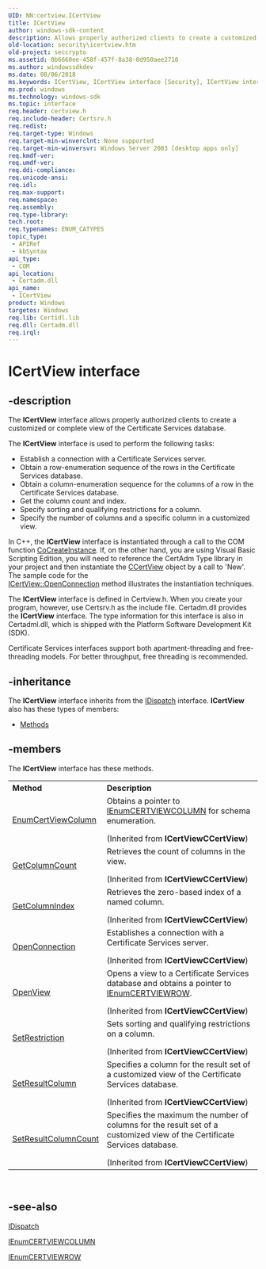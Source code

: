 ```yaml
---
UID: NN:certview.ICertView
title: ICertView
author: windows-sdk-content
description: Allows properly authorized clients to create a customized or complete view of the Certificate Services database.
old-location: security\icertview.htm
old-project: seccrypto
ms.assetid: 0b6660ee-458f-457f-8a38-0d950aee2710
ms.author: windowssdkdev
ms.date: 08/06/2018
ms.keywords: ICertView, ICertView interface [Security], ICertView interface [Security],described, _certsrv_icertview, certview/ICertView, security.icertview
ms.prod: windows
ms.technology: windows-sdk
ms.topic: interface
req.header: certview.h
req.include-header: Certsrv.h
req.redist: 
req.target-type: Windows
req.target-min-winverclnt: None supported
req.target-min-winversvr: Windows Server 2003 [desktop apps only]
req.kmdf-ver: 
req.umdf-ver: 
req.ddi-compliance: 
req.unicode-ansi: 
req.idl: 
req.max-support: 
req.namespace: 
req.assembly: 
req.type-library: 
tech.root: 
req.typenames: ENUM_CATYPES
topic_type:
 - APIRef
 - kbSyntax
api_type:
 - COM
api_location:
 - Certadm.dll
api_name:
 - ICertView
product: Windows
targetos: Windows
req.lib: Certidl.lib
req.dll: Certadm.dll
req.irql: 
---
```


# ICertView interface


## -description


The <b>ICertView</b> interface allows properly authorized clients to create a customized or complete view of the Certificate Services database.

The <b>ICertView</b> interface is used to perform the following tasks:<ul>
<li>Establish a connection with a Certificate Services server.</li>
<li>Obtain a row-enumeration sequence of the rows in the Certificate Services database.</li>
<li>Obtain a column-enumeration sequence for the columns of a row in the Certificate Services database.</li>
<li>Get the column count and index.</li>
<li>Specify sorting and qualifying restrictions for a column.</li>
<li>Specify the number of columns and a specific column in a customized view.</li>
</ul>


In C++, the <b>ICertView</b> interface is instantiated through a call to the COM function <a href="https://msdn.microsoft.com/en-us/library/ms686615(v=VS.85).aspx">CoCreateInstance</a>. If, on the other hand, you are using Visual Basic Scripting Edition, you will need to reference the CertAdm Type library in your project and then instantiate the <a href="https://msdn.microsoft.com/c29f1db3-0cdf-463e-a202-47fbba8e1c81">CCertView</a> object  by a call to 'New'. The sample code for the  
<a href="https://msdn.microsoft.com/576af4d1-88c9-40e3-9438-9fefd483be7a">ICertView::OpenConnection</a> method illustrates the instantiation techniques.

The <b>ICertView</b> interface is defined in Certview.h. When you create your program, however, use Certsrv.h as the include file. Certadm.dll provides the <b>ICertView</b> interface. The type information for this interface is also in Certadml.dll, which is shipped with the Platform Software Development Kit (SDK).

Certificate Services interfaces support both apartment-threading and free-threading models. For better throughput, free threading is recommended.


## -inheritance

The <b xmlns:loc="http://microsoft.com/wdcml/l10n">ICertView</b> interface inherits from the <a href="https://msdn.microsoft.com/en-us/library/ms221608(v=VS.85).aspx">IDispatch</a> interface. <b>ICertView</b> also has these types of members:
<ul>
<li><a href="https://docs.microsoft.com/">Methods</a></li>
</ul>

## -members

The <b>ICertView</b> interface has these methods.
<table class="members" id="memberListMethods">
<tr>
<th align="left" width="37%">Method</th>
<th align="left" width="63%">Description</th>
</tr>
<tr data="inherited;">
<td align="left" width="37%">
<a href="https://msdn.microsoft.com/a51162f9-cc3d-4f06-993a-e5c9f57dd8a1">EnumCertViewColumn</a>
</td>
<td align="left" width="63%">
Obtains a pointer to 
<a href="https://msdn.microsoft.com/6e6547f9-44b2-4050-be90-ac8ede892adc">IEnumCERTVIEWCOLUMN</a> for schema enumeration.</p> (Inherited from <b>ICertView</b><b>CCertView</b>)</td>
</tr>
<tr data="inherited;">
<td align="left" width="37%">
<a href="https://msdn.microsoft.com/0297d8e3-5077-40da-88b7-adac252e0f1b">GetColumnCount</a>
</td>
<td align="left" width="63%">
Retrieves the count of columns in the view.</p> (Inherited from <b>ICertView</b><b>CCertView</b>)</td>
</tr>
<tr data="inherited;">
<td align="left" width="37%">
<a href="https://msdn.microsoft.com/3d869db9-b4df-4fcd-85e7-19fe773b4262">GetColumnIndex</a>
</td>
<td align="left" width="63%">
Retrieves the zero-based index of a named column.</p> (Inherited from <b>ICertView</b><b>CCertView</b>)</td>
</tr>
<tr data="inherited;">
<td align="left" width="37%">
<a href="https://msdn.microsoft.com/576af4d1-88c9-40e3-9438-9fefd483be7a">OpenConnection</a>
</td>
<td align="left" width="63%">
Establishes a connection with a Certificate Services server.</p> (Inherited from <b>ICertView</b><b>CCertView</b>)</td>
</tr>
<tr data="inherited;">
<td align="left" width="37%">
<a href="https://msdn.microsoft.com/d68a5463-f711-4737-b0ad-889f7e4855d5">OpenView</a>
</td>
<td align="left" width="63%">
Opens a view to a Certificate Services database and obtains a pointer to 
<a href="https://msdn.microsoft.com/c9529f7a-9d97-4315-af96-f7b687af3c2e">IEnumCERTVIEWROW</a>.</p> (Inherited from <b>ICertView</b><b>CCertView</b>)</td>
</tr>
<tr data="inherited;">
<td align="left" width="37%">
<a href="https://msdn.microsoft.com/a2dc8675-1d75-4c15-a9f7-971274ab044c">SetRestriction</a>
</td>
<td align="left" width="63%">
Sets sorting and qualifying restrictions on a column.</p> (Inherited from <b>ICertView</b><b>CCertView</b>)</td>
</tr>
<tr data="inherited;">
<td align="left" width="37%">
<a href="https://msdn.microsoft.com/c13bdc3a-e623-49df-bba0-34c4c178dc3b">SetResultColumn</a>
</td>
<td align="left" width="63%">
Specifies a column for the result set of a customized view of the Certificate Services database.</p> (Inherited from <b>ICertView</b><b>CCertView</b>)</td>
</tr>
<tr data="inherited;">
<td align="left" width="37%">
<a href="https://msdn.microsoft.com/f98b2f45-be9f-47ba-9c6b-63a2912288ac">SetResultColumnCount</a>
</td>
<td align="left" width="63%">
Specifies the maximum the number of columns for the result set of a customized view of the Certificate Services database.</p> (Inherited from <b>ICertView</b><b>CCertView</b>)</td>
</tr>
</table> 


## -see-also




<a href="https://msdn.microsoft.com/en-us/library/ms221608(v=VS.85).aspx">IDispatch</a>



<a href="https://msdn.microsoft.com/6e6547f9-44b2-4050-be90-ac8ede892adc">IEnumCERTVIEWCOLUMN</a>



<a href="https://msdn.microsoft.com/c9529f7a-9d97-4315-af96-f7b687af3c2e">IEnumCERTVIEWROW</a>
 

 


